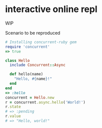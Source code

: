 # interactive online repl

WIP


Scenario to be reproduced 

```ruby
# Installing concurrent-ruby gem 
require 'concurrent'
=> true

class Hello
  include Concurrent::Async

  def hello(name)
    "Hello, #{name}!"
  end
end
=> :hello
concurrent = Hello.new
r = concurrent.async.hello('World!') 
r.state
# => :pending
r.value 
# => "Hello, world!"
```




